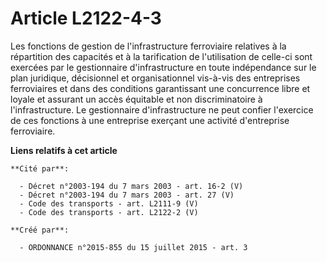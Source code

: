 # Article L2122-4-3

Les fonctions de gestion de l'infrastructure ferroviaire relatives à la répartition des capacités et à la tarification de
l'utilisation de celle-ci sont exercées par le gestionnaire d'infrastructure en toute indépendance sur le plan juridique,
décisionnel et organisationnel vis-à-vis des entreprises ferroviaires et dans des conditions garantissant une concurrence
libre et loyale et assurant un accès équitable et non discriminatoire à l'infrastructure. Le gestionnaire d'infrastructure ne
peut confier l'exercice de ces fonctions à une entreprise exerçant une activité d'entreprise ferroviaire.

**Liens relatifs à cet article**

	**Cité par**:

	  - Décret n°2003-194 du 7 mars 2003 - art. 16-2 (V)
	  - Décret n°2003-194 du 7 mars 2003 - art. 27 (V)
	  - Code des transports - art. L2111-9 (V)
	  - Code des transports - art. L2122-2 (V)

	**Créé par**:

	  - ORDONNANCE n°2015-855 du 15 juillet 2015 - art. 3
